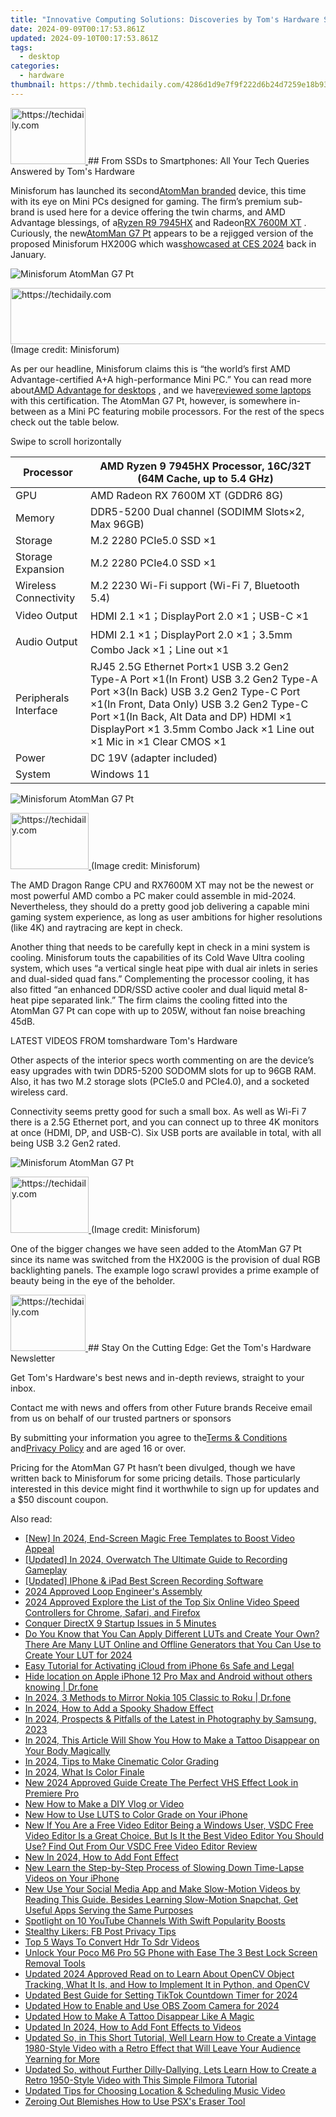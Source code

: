 ```yaml
---
title: "Innovative Computing Solutions: Discoveries by Tom's Hardware Specialists"
date: 2024-09-09T00:17:53.861Z
updated: 2024-09-10T00:17:53.861Z
tags:
  - desktop
categories:
  - hardware
thumbnail: https://thmb.techidaily.com/4286d1d9e7f9f222d6b24d7259e18b93ce578dc75aedffe72b83d7d3b1179de6.jpg
---
```


<!-- affiliate ads begin -->
<a href="https://aligracehair.sjv.io/c/5597632/2115910/19272" target="_top" id="2115910">
  <img src="//a.impactradius-go.com/display-ad/19272-2115910" border="0" alt="https://techidaily.com" width="120" height="90"/>
</a>
<img height="0" width="0" src="https://aligracehair.sjv.io/i/5597632/2115910/19272" style="position:absolute;visibility:hidden;" border="0" />
<!-- affiliate ads end -->
## From SSDs to Smartphones: All Your Tech Queries Answered by Tom's Hardware

Minisforum has launched its second[AtomMan branded](https://www.tomshardware.com/desktops/mini-pcs/minisforum-atomman-x7-ti-touchscreen-mini-pc-comes-packing-an-intel-core-ultra-9-185h) device, this time with its eye on Mini PCs designed for gaming. The firm’s premium sub-brand is used here for a device offering the twin charms, and AMD Advantage blessings, of a[Ryzen R9 7945HX](https://www.tomshardware.com/news/ryzen-9-7945hx-beats-core-i9-13950hx) and Radeon[RX 7600M XT](https://www.tomshardware.com/news/amd-launches-rx-7600m-gpus-mobile-rdna-3-with-rtx-3060-performance) . Curiously, the new[AtomMan G7 Pt](https://www.minisforum.com/page/g7pt/index.html?lang=en) appears to be a rejigged version of the proposed Minisforum HX200G which was[showcased at CES 2024](https://www.tomshardware.com/desktops/mini-pcs/minisforum-first-intel-core-ultra-mini-pc-amd-rx-7600M-xt-mini-pc) back in January.

![Minisforum AtomMan G7 Pt](https://cdn.mos.cms.futurecdn.net/PyZgZxKUB9Acg9JX58bM36-320-80.jpg)

<!-- affiliate ads begin -->
<a href="https://appsumo.8odi.net/c/5597632/2118322/7443" target="_top" id="2118322">
  <img src="//a.impactradius-go.com/display-ad/7443-2118322" border="0" alt="https://techidaily.com" width="728" height="90"/>
</a>
<img height="0" width="0" src="https://appsumo.8odi.net/i/5597632/2118322/7443" style="position:absolute;visibility:hidden;" border="0" />
<!-- affiliate ads end -->
 (Image credit: Minisforum)

 As per our headline, Minisforum claims this is “the world’s first AMD Advantage-certified A+A high-performance Mini PC.” You can read more about[AMD Advantage for desktops](https://www.tomshardware.com/news/amds-advantage-comes-to-desktops-with-new-perf-boosting-features) , and we have[reviewed some laptops](https://www.tomshardware.com/reviews/asus-rog-strix-g15-advantage-edition-rx-6800m) with this certification. The AtomMan G7 Pt, however, is somewhere in-between as a Mini PC featuring mobile processors. For the rest of the specs check out the table below.

 Swipe to scroll horizontally

| Processor             | AMD Ryzen 9 7945HX Processor, 16C/32T (64M Cache, up to 5.4 GHz)                                                                                                                                                                                                                           |
| --------------------- | ------------------------------------------------------------------------------------------------------------------------------------------------------------------------------------------------------------------------------------------------------------------------------------------ |
| GPU                   | AMD Radeon RX 7600M XT (GDDR6 8G)                                                                                                                                                                                                                                                          |
| Memory                | DDR5-5200 Dual channel (SODIMM Slots×2, Max 96GB)                                                                                                                                                                                                                                          |
| Storage               | M.2 2280 PCIe5.0 SSD ×1                                                                                                                                                                                                                                                                    |
| Storage Expansion     | M.2 2280 PCIe4.0 SSD ×1                                                                                                                                                                                                                                                                    |
| Wireless Connectivity | M.2 2230 Wi-Fi support (Wi-Fi 7, Bluetooth 5.4)                                                                                                                                                                                                                                            |
| Video Output          | HDMI 2.1 ×1；DisplayPort 2.0 ×1；USB-C ×1                                                                                                                                                                                                                                                    |
| Audio Output          | HDMI 2.1 ×1；DisplayPort 2.0 ×1；3.5mm Combo Jack ×1；Line out ×1                                                                                                                                                                                                                             |
| Peripherals Interface | RJ45 2.5G Ethernet Port×1 USB 3.2 Gen2 Type-A Port ×1(In Front) USB 3.2 Gen2 Type-A Port ×3(In Back) USB 3.2 Gen2 Type-C Port ×1(In Front, Data Only) USB 3.2 Gen2 Type-C Port ×1(In Back, Alt Data and DP) HDMI ×1 DisplayPort ×1 3.5mm Combo Jack ×1 Line out ×1 Mic in ×1 Clear CMOS ×1 |
| Power                 | DC 19V (adapter included)                                                                                                                                                                                                                                                                  |
| System                | Windows 11                                                                                                                                                                                                                                                                                 |

![Minisforum AtomMan G7 Pt](https://cdn.mos.cms.futurecdn.net/BCXcTW8u5XFwpHJ2k5ueD6-320-80.jpg)

<!-- affiliate ads begin -->
<a href="https://aligracehair.sjv.io/c/5597632/2135409/19272" target="_top" id="2135409">
  <img src="//a.impactradius-go.com/display-ad/19272-2135409" border="0" alt="https://techidaily.com" width="125" height="90"/>
</a>
<img height="0" width="0" src="https://aligracehair.sjv.io/i/5597632/2135409/19272" style="position:absolute;visibility:hidden;" border="0" />
<!-- affiliate ads end -->
 (Image credit: Minisforum)

 The AMD Dragon Range CPU and RX7600M XT may not be the newest or most powerful AMD combo a PC maker could assemble in mid-2024\. Nevertheless, they should do a pretty good job delivering a capable mini gaming system experience, as long as user ambitions for higher resolutions (like 4K) and raytracing are kept in check.

 Another thing that needs to be carefully kept in check in a mini system is cooling. Minisforum touts the capabilities of its Cold Wave Ultra cooling system, which uses “a vertical single heat pipe with dual air inlets in series and dual-sided quad fans.” Complementing the processor cooling, it has also fitted “an enhanced DDR/SSD active cooler and dual liquid metal 8-heat pipe separated link.” The firm claims the cooling fitted into the AtomMan G7 Pt can cope with up to 205W, without fan noise breaching 45dB.

 LATEST VIDEOS FROM tomshardware Tom's Hardware

 Other aspects of the interior specs worth commenting on are the device’s easy upgrades with twin DDR5-5200 SODOMM slots for up to 96GB RAM. Also, it has two M.2 storage slots (PCIe5.0 and PCIe4.0), and a socketed wireless card.

 Connectivity seems pretty good for such a small box. As well as Wi-Fi 7 there is a 2.5G Ethernet port, and you can connect up to three 4K monitors at once (HDMI, DP, and USB-C). Six USB ports are available in total, with all being USB 3.2 Gen2 rated.

![Minisforum AtomMan G7 Pt](https://cdn.mos.cms.futurecdn.net/5vH5yUKbtEt5tHuJMtPYk5-320-80.jpg)

<!-- affiliate ads begin -->
<a href="https://aligracehair.sjv.io/c/5597632/2135395/19272" target="_top" id="2135395">
  <img src="//a.impactradius-go.com/display-ad/19272-2135395" border="0" alt="https://techidaily.com" width="125" height="90"/>
</a>
<img height="0" width="0" src="https://aligracehair.sjv.io/i/5597632/2135395/19272" style="position:absolute;visibility:hidden;" border="0" />
<!-- affiliate ads end -->
 (Image credit: Minisforum)

 One of the bigger changes we have seen added to the AtomMan G7 Pt since its name was switched from the HX200G is the provision of dual RGB backlighting panels. The example logo scrawl provides a prime example of beauty being in the eye of the beholder.

<!-- affiliate ads begin -->
<a href="https://aligracehair.sjv.io/c/5597632/2115939/19272" target="_top" id="2115939">
  <img src="//a.impactradius-go.com/display-ad/19272-2115939" border="0" alt="https://techidaily.com" width="120" height="90"/>
</a>
<img height="0" width="0" src="https://aligracehair.sjv.io/i/5597632/2115939/19272" style="position:absolute;visibility:hidden;" border="0" />
<!-- affiliate ads end -->
## Stay On the Cutting Edge: Get the Tom's Hardware Newsletter

 Get Tom's Hardware's best news and in-depth reviews, straight to your inbox.

 Contact me with news and offers from other Future brands  Receive email from us on behalf of our trusted partners or sponsors

 By submitting your information you agree to the[Terms & Conditions](https://futureplc.com/terms-conditions/) and[Privacy Policy](https://futureplc.com/privacy-policy/) and are aged 16 or over.

 Pricing for the AtomMan G7 Pt hasn’t been divulged, though we have written back to Minisforum for some pricing details. Those particularly interested in this device might find it worthwhile to sign up for updates and a $50 discount coupon.


<ins class="adsbygoogle"
     style="display:block"
     data-ad-format="autorelaxed"
     data-ad-client="ca-pub-7571918770474297"
     data-ad-slot="1223367746"></ins>



<ins class="adsbygoogle"
     style="display:block"
     data-ad-client="ca-pub-7571918770474297"
     data-ad-slot="8358498916"
     data-ad-format="auto"
     data-full-width-responsive="true"></ins>

<span class="atpl-alsoreadstyle">Also read:</span>
<div><ul>
<li><a href="https://facebook-video-footage.techidaily.com/new-in-2024-end-screen-magic-free-templates-to-boost-video-appeal/"><u>[New] In 2024, End-Screen Magic  Free Templates to Boost Video Appeal</u></a></li>
<li><a href="https://screen-activity-recording.techidaily.com/updated-in-2024-overwatch-the-ultimate-guide-to-recording-gameplay/"><u>[Updated] In 2024, Overwatch  The Ultimate Guide to Recording Gameplay</u></a></li>
<li><a href="https://digital-screen-recording.techidaily.com/updated-iphone-and-ipad-best-screen-recording-software/"><u>[Updated] IPhone & iPad  Best Screen Recording Software</u></a></li>
<li><a href="https://extra-guidance.techidaily.com/2024-approved-loop-engineers-assembly/"><u>2024 Approved  Loop Engineer's Assembly</u></a></li>
<li><a href="https://ai-video-editing.techidaily.com/2024-approved-explore-the-list-of-the-top-six-online-video-speed-controllers-for-chrome-safari-and-firefox/"><u>2024 Approved Explore the List of the Top Six Online Video Speed Controllers for Chrome, Safari, and Firefox</u></a></li>
<li><a href="https://driver-error.techidaily.com/conquer-directx-9-startup-issues-in-5-minutes/"><u>Conquer DirectX 9 Startup Issues in 5 Minutes</u></a></li>
<li><a href="https://ai-video-editing.techidaily.com/do-you-know-that-you-can-apply-different-luts-and-create-your-own-there-are-many-lut-online-and-offline-generators-that-you-can-use-to-create-your-lut-for-2/"><u>Do You Know that You Can Apply Different LUTs and Create Your Own? There Are Many LUT Online and Offline Generators that You Can Use to Create Your LUT for 2024</u></a></li>
<li><a href="https://activate-lock.techidaily.com/easy-tutorial-for-activating-icloud-from-iphone-6s-safe-and-legal-by-drfone-ios/"><u>Easy Tutorial for Activating iCloud from iPhone 6s Safe and Legal</u></a></li>
<li><a href="https://iphone-location.techidaily.com/hide-location-on-apple-iphone-12-pro-max-and-android-without-others-knowing-drfone-by-drfone-virtual-ios/"><u>Hide location on Apple iPhone 12 Pro Max and Android without others knowing | Dr.fone</u></a></li>
<li><a href="https://screen-mirror.techidaily.com/in-2024-3-methods-to-mirror-nokia-105-classic-to-roku-drfone-by-drfone-android/"><u>In 2024, 3 Methods to Mirror Nokia 105 Classic to Roku | Dr.fone</u></a></li>
<li><a href="https://ai-video-editing.techidaily.com/in-2024-how-to-add-a-spooky-shadow-effect/"><u>In 2024, How to Add a Spooky Shadow Effect</u></a></li>
<li><a href="https://article-helps.techidaily.com/in-2024-prospects-and-pitfalls-of-the-latest-in-photography-by-samsung-2023/"><u>In 2024, Prospects & Pitfalls of the Latest in Photography by Samsung, 2023</u></a></li>
<li><a href="https://ai-video-editing.techidaily.com/in-2024-this-article-will-show-you-how-to-make-a-tattoo-disappear-on-your-body-magically/"><u>In 2024, This Article Will Show You How to Make a Tattoo Disappear on Your Body Magically</u></a></li>
<li><a href="https://ai-video-editing.techidaily.com/in-2024-tips-to-make-cinematic-color-grading/"><u>In 2024, Tips to Make Cinematic Color Grading</u></a></li>
<li><a href="https://ai-video-editing.techidaily.com/in-2024-what-is-color-finale/"><u>In 2024, What Is Color Finale</u></a></li>
<li><a href="https://ai-video-editing.techidaily.com/new-2024-approved-guide-create-the-perfect-vhs-effect-look-in-premiere-pro/"><u>New 2024 Approved Guide Create The Perfect VHS Effect Look in Premiere Pro</u></a></li>
<li><a href="https://ai-video-editing.techidaily.com/new-how-to-make-a-diy-vlog-or-video/"><u>New How to Make a DIY Vlog or Video</u></a></li>
<li><a href="https://ai-video-editing.techidaily.com/new-how-to-use-luts-to-color-grade-on-your-iphone/"><u>New How to Use LUTS to Color Grade on Your iPhone</u></a></li>
<li><a href="https://ai-video-editing.techidaily.com/new-if-you-are-a-free-video-editor-being-a-windows-user-vsdc-free-video-editor-is-a-great-choice-but-is-it-the-best-video-editor-you-should-use-find-out-fro/"><u>New If You Are a Free Video Editor Being a Windows User, VSDC Free Video Editor Is a Great Choice. But Is It the Best Video Editor You Should Use? Find Out From Our VSDC Free Video Editor Review</u></a></li>
<li><a href="https://ai-video-editing.techidaily.com/new-in-2024-how-to-add-font-effect/"><u>New In 2024, How to Add Font Effect</u></a></li>
<li><a href="https://ai-video-editing.techidaily.com/new-learn-the-step-by-step-process-of-slowing-down-time-lapse-videos-on-your-iphone/"><u>New Learn the Step-by-Step Process of Slowing Down Time-Lapse Videos on Your iPhone</u></a></li>
<li><a href="https://ai-video-editing.techidaily.com/new-use-your-social-media-app-and-make-slow-motion-videos-by-reading-this-guide-besides-learning-slow-motion-snapchat-get-useful-apps-serving-the-same-purpo/"><u>New Use Your Social Media App and Make Slow-Motion Videos by Reading This Guide. Besides Learning Slow-Motion Snapchat, Get Useful Apps Serving the Same Purposes</u></a></li>
<li><a href="https://youtube-videos.techidaily.com/spotlight-on-10-youtube-channels-with-swift-popularity-boosts/"><u>Spotlight on 10 YouTube Channels With Swift Popularity Boosts</u></a></li>
<li><a href="https://facebook.techidaily.com/stealthy-likers-fb-post-privacy-tips/"><u>Stealthy Likers: FB Post Privacy Tips</u></a></li>
<li><a href="https://ai-video-editing.techidaily.com/top-5-ways-to-convert-hdr-to-sdr-videos/"><u>Top 5 Ways To Convert Hdr To Sdr Videos</u></a></li>
<li><a href="https://easy-unlock-android.techidaily.com/unlock-your-poco-m6-pro-5g-phone-with-ease-the-3-best-lock-screen-removal-tools-by-drfone-android/"><u>Unlock Your Poco M6 Pro 5G Phone with Ease The 3 Best Lock Screen Removal Tools</u></a></li>
<li><a href="https://ai-video-editing.techidaily.com/updated-2024-approved-read-on-to-learn-about-opencv-object-tracking-what-it-is-and-how-to-implement-it-in-python-and-opencv/"><u>Updated 2024 Approved Read on to Learn About OpenCV Object Tracking, What It Is, and How to Implement It in Python, and OpenCV</u></a></li>
<li><a href="https://ai-video-editing.techidaily.com/updated-best-guide-for-setting-tiktok-countdown-timer-for-2024/"><u>Updated Best Guide for Setting TikTok Countdown Timer for 2024</u></a></li>
<li><a href="https://ai-video-editing.techidaily.com/updated-how-to-enable-and-use-obs-zoom-camera-for-2024/"><u>Updated How to Enable and Use OBS Zoom Camera for 2024</u></a></li>
<li><a href="https://ai-video-editing.techidaily.com/updated-how-to-make-a-tattoo-disappear-like-a-magic/"><u>Updated How to Make A Tattoo Disappear Like A Magic</u></a></li>
<li><a href="https://ai-video-editing.techidaily.com/updated-in-2024-how-to-add-font-effects-to-videos/"><u>Updated In 2024, How to Add Font Effects to Videos</u></a></li>
<li><a href="https://ai-video-editing.techidaily.com/updated-so-in-this-short-tutorial-well-learn-how-to-create-a-vintage-1980-style-video-with-a-retro-effect-that-will-leave-your-audience-yearning-for-more/"><u>Updated So, in This Short Tutorial, Well Learn How to Create a Vintage 1980-Style Video with a Retro Effect that Will Leave Your Audience Yearning for More</u></a></li>
<li><a href="https://ai-video-editing.techidaily.com/updated-so-without-further-dilly-dallying-lets-learn-how-to-create-a-retro-1950-style-video-with-this-simple-filmora-tutorial/"><u>Updated So, without Further Dilly-Dallying, Lets Learn How to Create a Retro 1950-Style Video with This Simple Filmora Tutorial</u></a></li>
<li><a href="https://ai-video-editing.techidaily.com/1713947904471-updated-tips-for-choosing-location-and-scheduling-music-video/"><u>Updated Tips for Choosing Location & Scheduling Music Video</u></a></li>
<li><a href="https://extra-hints.techidaily.com/zeroing-out-blemishes-how-to-use-psxs-eraser-tool/"><u>Zeroing Out Blemishes  How to Use PSX's Eraser Tool</u></a></li>
</ul></div>
